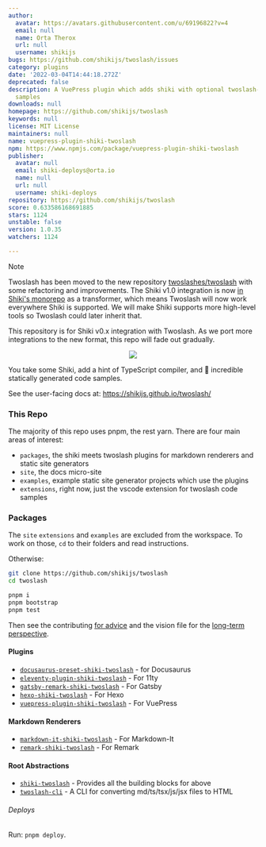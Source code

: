 ```yaml
---
author:
  avatar: https://avatars.githubusercontent.com/u/69196822?v=4
  email: null
  name: Orta Therox
  url: null
  username: shikijs
bugs: https://github.com/shikijs/twoslash/issues
category: plugins
date: '2022-03-04T14:44:18.272Z'
deprecated: false
description: A VuePress plugin which adds shiki with optional twoslash-powered code
  samples
downloads: null
homepage: https://github.com/shikijs/twoslash
keywords: null
license: MIT License
maintainers: null
name: vuepress-plugin-shiki-twoslash
npm: https://www.npmjs.com/package/vuepress-plugin-shiki-twoslash
publisher:
  avatar: null
  email: shiki-deploys@orta.io
  name: null
  url: null
  username: shiki-deploys
repository: https://github.com/shikijs/twoslash
score: 0.633586168691885
stars: 1124
unstable: false
version: 1.0.35
watchers: 1124

---
```


> [!NOTE]
> Twoslash has been moved to the new repository [twoslashes/twoslash](https://github.com/twoslashes/twoslash) with some refactoring and improvements. The Shiki v1.0 integration is now [in Shiki's monorepo](https://shiki.style/packages/twoslash) as a transformer, which means Twoslash will now work everywhere Shiki is supported. We will make Shiki supports more high-level tools so Twoslash could later inherit that.
>
> This repository is for Shiki v0.x integration with Twoslash. As we port more integrations to the new format, this repo will fade out gradually.


<center><img src="./misc/repo-icon.png" /></center>

You take some Shiki, add a hint of TypeScript compiler, and 🎉 incredible statically generated code samples.

See the user-facing docs at: https://shikijs.github.io/twoslash/

### This Repo

The majority of this repo uses pnpm, the rest yarn. There are four main areas of interest:
 
 - `packages`, the shiki meets twoslash plugins for markdown renderers and static site generators
 - `site`, the docs micro-site
 - `examples`, example static site generator projects which use the plugins
 - `extensions`, right now, just the vscode extension for twoslash code samples
 
### Packages

The `site` `extensions` and `examples` are excluded from the workspace. To work on those, `cd` to their folders and read instructions.

Otherwise:

```sh
git clone https://github.com/shikijs/twoslash
cd twoslash

pnpm i
pnpm bootstrap
pnpm test
```

Then see the contributing [for advice](./CONTRIBUTING.md) and the vision file for the [long-term perspective](./VISION.md).

#### Plugins 

- [`docusaurus-preset-shiki-twoslash`](packages/docusaurus-preset-shiki-twoslash) - for Docusaurus
- [`eleventy-plugin-shiki-twoslash`](packages/eleventy-plugin-shiki-twoslash) - For 11ty
- [`gatsby-remark-shiki-twoslash`](packages/gatsby-remark-shiki-twoslash) - For Gatsby
- [`hexo-shiki-twoslash`](packages/hexo-shiki-twoslash) - For Hexo
- [`vuepress-plugin-shiki-twoslash`](packages/vuepress-plugin-shiki-twoslash) - For VuePress

#### Markdown Renderers

- [`markdown-it-shiki-twoslash`](packages/markdown-it-shiki-twoslash) - For Markdown-It
- [`remark-shiki-twoslash`](packages/remark-shiki-twoslash) - For Remark

#### Root Abstractions

- [`shiki-twoslash`](packages/shiki-twoslash) - Provides all the building blocks for above
- [`twoslash-cli`](packages/twoslash-cli) - A CLI for converting md/ts/tsx/js/jsx files to HTML


###### Deploys

Run: `pnpm deploy`.
